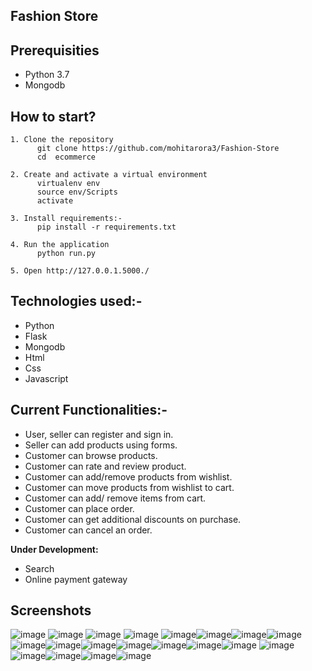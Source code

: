    ## Fashion Store 


## Prerequisities
- Python 3.7
- Mongodb

## How to start?
```
1. Clone the repository
      git clone https://github.com/mohitarora3/Fashion-Store
      cd  ecommerce

2. Create and activate a virtual environment
      virtualenv env 
      source env/Scripts
      activate
   
3. Install requirements:-
      pip install -r requirements.txt
    
4. Run the application
      python run.py
      
5. Open http://127.0.0.1.5000./

```

## Technologies used:-
 - Python
 - Flask
 - Mongodb
 - Html
 - Css
 - Javascript


 ## Current Functionalities:-
- User, seller can register and sign in.
- Seller can add products using forms.
- Customer can browse products.
- Customer can rate and review product.
- Customer can add/remove products from wishlist.
- Customer can move products from wishlist to cart.
- Customer can add/ remove items from cart.
- Customer can place order.
- Customer can get additional discounts on purchase.
- Customer can cancel an order.

**Under Development:**
- Search
- Online payment gateway

## Screenshots
![image](screenshots/fashion1.png) ![image](screenshots/fashion2.png) ![image](screenshots/fashion3.png) ![image](screenshots/fashion4.png) ![image](screenshots/fashion5.png)![image](screenshots/fashion6.png)![image](screenshots/fashion7.png)![image](screenshots/fashion8.png)![image](screenshots/fashion9.png)![image](screenshots/fashion10.png)![image](screenshots/fashion11.png)![image](screenshots/fashion12.png)![image](screenshots/fashion13.png)![image](screenshots/fashion14.png)![image](screenshots/fashion15.png) ![image](screenshots/fashion16.png)![image](screenshots/fashion17.png)![image](screenshots/fashion18.png)![image](screenshots/fashion19.png)![image](screenshots/fashion20.png)
